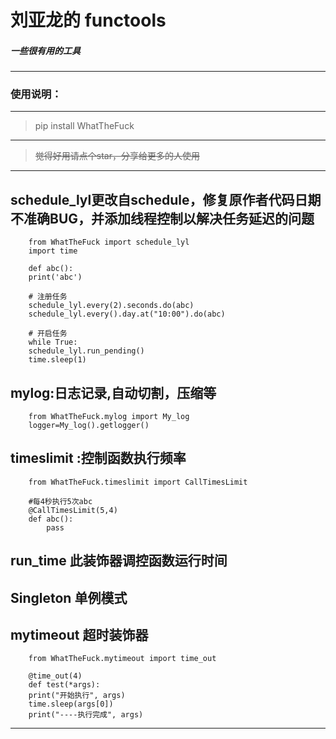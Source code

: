 
# 刘亚龙的 functools

##### 一些很有用的工具

------------



### 使用说明：

------------

> pip install WhatTheFuck

------------


> ~~觉得好用请点个star，分享给更多的人使用~~
------------


## schedule_lyl更改自schedule，修复原作者代码日期不准确BUG，并添加线程控制以解决任务延迟的问题

		from WhatTheFuck import schedule_lyl
		import time

		def abc():
		print('abc')
		
		# 注册任务
		schedule_lyl.every(2).seconds.do(abc)
		schedule_lyl.every().day.at("10:00").do(abc)

		# 开启任务
		while True:
		schedule_lyl.run_pending()
		time.sleep(1)

## mylog:日志记录,自动切割，压缩等

		from WhatTheFuck.mylog import My_log
		logger=My_log().getlogger()
		


## timeslimit :控制函数执行频率

		from WhatTheFuck.timeslimit import CallTimesLimit

		#每4秒执行5次abc
		@CallTimesLimit(5,4)
		def abc():
			pass
			

## run_time 此装饰器调控函数运行时间

##  Singleton 单例模式

##  mytimeout 超时装饰器

		from WhatTheFuck.mytimeout import time_out

		@time_out(4)
		def test(*args):
		print("开始执行", args)
		time.sleep(args[0])
		print("----执行完成", args)
		

------------
